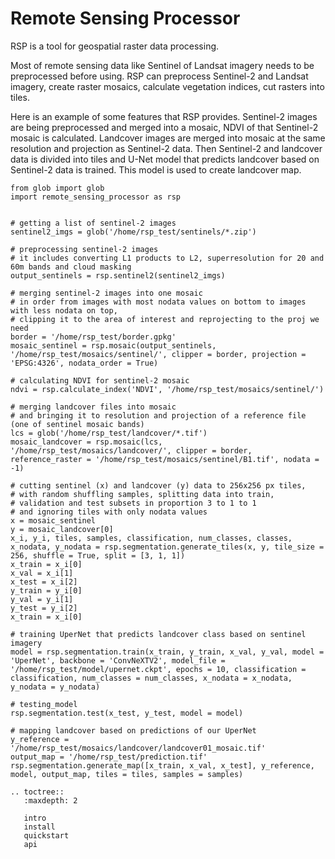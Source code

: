 # Remote Sensing Processor

RSP is a tool for geospatial raster data processing.

Most of remote sensing data like Sentinel of Landsat imagery needs to be preprocessed before using. RSP can preprocess Sentinel-2 and Landsat imagery, create raster mosaics, calculate vegetation indices, cut rasters into tiles.

Here is an example of some features that RSP provides. Sentinel-2 images are being preprocessed and merged into a mosaic, NDVI of that Sentinel-2 mosaic is calculated. Landcover images are merged into mosaic at the same resolution and projection as Sentinel-2 data. Then Sentinel-2 and landcover data is divided into tiles and U-Net model that predicts landcover based on Sentinel-2 data is trained. This model is used to create landcover map. 
```
from glob import glob
import remote_sensing_processor as rsp


# getting a list of sentinel-2 images
sentinel2_imgs = glob('/home/rsp_test/sentinels/*.zip')

# preprocessing sentinel-2 images
# it includes converting L1 products to L2, superresolution for 20 and 60m bands and cloud masking
output_sentinels = rsp.sentinel2(sentinel2_imgs)

# merging sentinel-2 images into one mosaic 
# in order from images with most nodata values on bottom to images with less nodata on top,
# clipping it to the area of interest and reprojecting to the proj we need
border = '/home/rsp_test/border.gpkg'
mosaic_sentinel = rsp.mosaic(output_sentinels, '/home/rsp_test/mosaics/sentinel/', clipper = border, projection = 'EPSG:4326', nodata_order = True)

# calculating NDVI for sentinel-2 mosaic
ndvi = rsp.calculate_index('NDVI', '/home/rsp_test/mosaics/sentinel/')

# merging landcover files into mosaic 
# and bringing it to resolution and projection of a reference file (one of sentinel mosaic bands)
lcs = glob('/home/rsp_test/landcover/*.tif')
mosaic_landcover = rsp.mosaic(lcs, '/home/rsp_test/mosaics/landcover/', clipper = border, reference_raster = '/home/rsp_test/mosaics/sentinel/B1.tif', nodata = -1)

# cutting sentinel (x) and landcover (y) data to 256x256 px tiles, 
# with random shuffling samples, splitting data into train,
# validation and test subsets in proportion 3 to 1 to 1
# and ignoring tiles with only nodata values
x = mosaic_sentinel
y = mosaic_landcover[0]
x_i, y_i, tiles, samples, classification, num_classes, classes, x_nodata, y_nodata = rsp.segmentation.generate_tiles(x, y, tile_size = 256, shuffle = True, split = [3, 1, 1])
x_train = x_i[0]
x_val = x_i[1]
x_test = x_i[2]
y_train = y_i[0]
y_val = y_i[1]
y_test = y_i[2]
x_train = x_i[0]

# training UperNet that predicts landcover class based on sentinel imagery
model = rsp.segmentation.train(x_train, y_train, x_val, y_val, model = 'UperNet', backbone = 'ConvNeXTV2', model_file = '/home/rsp_test/model/upernet.ckpt', epochs = 10, classification = classification, num_classes = num_classes, x_nodata = x_nodata, y_nodata = y_nodata)

# testing_model
rsp.segmentation.test(x_test, y_test, model = model)

# mapping landcover based on predictions of our UperNet
y_reference = '/home/rsp_test/mosaics/landcover/landcover01_mosaic.tif'
output_map = '/home/rsp_test/prediction.tif'
rsp.segmentation.generate_map([x_train, x_val, x_test], y_reference, model, output_map, tiles = tiles, samples = samples)
```

```{eval-rst}
.. toctree::
   :maxdepth: 2

   intro
   install
   quickstart
   api
```